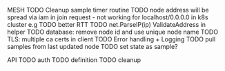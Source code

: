 MESH
TODO Cleanup sample timer routine
TODO node address will be spread via iam in join request - not working for localhost/0.0.0.0 in k8s cluster e.g
TODO better RTT
TODO net.ParseIP(ip) ValidateAddress in helper
TODO database: remove node id and use unique node name
TODO TLS: multiple ca certs in client
TODO Error handling + Logging
TODO pull samples from last updated node
TODO set state as sample?

API
TODO auth
TODO definition
TODO cleanup